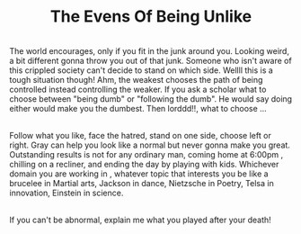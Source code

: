 <h1 style="text-align: center">The Evens Of Being Unlike</h1><br>
The world encourages, only if you fit in the junk around you. Looking weird, a bit different gonna throw you out of that junk. Someone who isn't aware of this crippled society can't decide to stand on which side. Wellll this is a tough situation though! Ahm, the weakest chooses the path of being controlled instead controlling the weaker. If you ask a scholar what to choose between "being dumb" or "following the dumb". He would say doing either would make you the dumbest. Then lorddd!!, what to choose ...<br></br>

Follow what you like, face the hatred, stand on one side, choose left or right. Gray can help you look like a normal but never gonna make you great. Outstanding results is not for any ordinary man, coming home at 6:00pm , chilling on a recliner, and ending the day by playing with kids. Whichever domain you are working in , whatever topic that interests you be like a brucelee in Martial arts, Jackson in dance, Nietzsche in Poetry, Telsa in innovation, Einstein in science.<br></br>

If you can't be abnormal, explain me what you played after your death!
